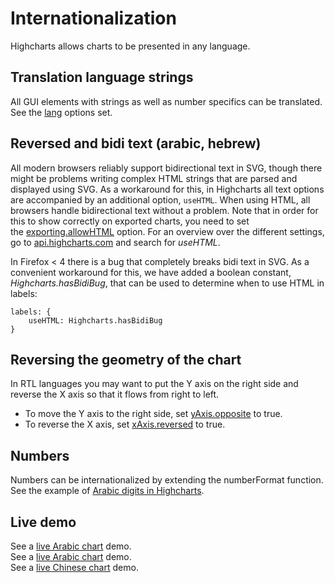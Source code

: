 Internationalization
====================

Highcharts allows charts to be presented in any language.

Translation language strings
----------------------------

All GUI elements with strings as well as number specifics can be translated. See the [lang](https://api.highcharts.com/highcharts/lang) options set.

Reversed and bidi text (arabic, hebrew)
---------------------------------------

All modern browsers reliably support bidirectional text in SVG, though there might be problems writing complex HTML strings that are parsed and displayed using SVG. As a workaround for this, in Highcharts all text options are accompanied by an additional option, `useHTML`. When using HTML, all browsers handle bidirectional text without a problem. Note that in order for this to show correctly on exported charts, you need to set the [exporting.allowHTML](https://api.highcharts.com/highcharts/exporting.allowHTML) option. For an overview over the different settings, go to [api.highcharts.com](https://api.highcharts.com) and search for _useHTML_.

In Firefox < 4 there is a bug that completely breaks bidi text in SVG. As a convenient workaround for this, we have added a boolean constant, _Highcharts.hasBidiBug_, that can be used to determine when to use HTML in labels:

    
    labels: {
        useHTML: Highcharts.hasBidiBug
    }

Reversing the geometry of the chart
-----------------------------------

In RTL languages you may want to put the Y axis on the right side and reverse the X axis so that it flows from right to left. 

*   To move the Y axis to the right side, set [yAxis.opposite](https://api.highcharts.com/highcharts/yAxis.opposite) to true.
*   To reverse the X axis, set [xAxis.reversed](https://api.highcharts.com/highcharts/xAxis.reversed) to true.

Numbers
-------

Numbers can be internationalized by extending the numberFormat function. See the example of [Arabic digits in Highcharts](https://jsfiddle.net/gh/get/library/pure/highcharts/highcharts/tree/master/samples/highcharts/members/highcharts-numberformat/). 

Live demo
---------

See a [live Arabic chart](https://jsfiddle.net/highcharts/buYCZ/) demo.  
See a [live Arabic chart](https://jsfiddle.net/highcharts/ebqj2e19/) demo.  
See a [live Chinese chart](https://jsfiddle.net/highcharts/u923mpct/) demo.